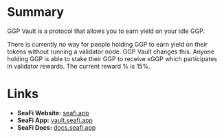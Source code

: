 # Summary
GGP Vault is a protocol that allows you to earn yield on your idle GGP.  

There is currently no way for people holding GGP to earn yield on their tokens without running a validator node. GGP Vault changes this. Anyone holding GGP is able to stake their GGP to receive xGGP which participates in validator rewards. The current reward % is 15%. 

# Links
- **SeaFi Website:** [seafi.app](https://seafi.app)
- **SeaFi App:** [vault.seafi.app](https://vaults.seafi.app)
- **SeaFi Docs:** [docs.seafi.app](https://docs.seafi.app)
